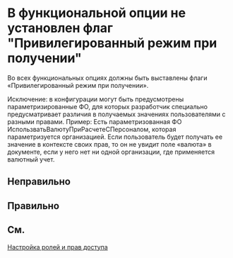 # В функциональной опции не установлен флаг "Привилегированный режим при получении"

Во всех функциональных опциях должны быть выставлены флаги
«Привилегированный режим при получении».

Исключение: в конфигурации могут быть предусмотрены параметризированные
ФО, для которых разработчик специально предусматривает различия в
получаемых значениях пользователями с разными правами.
Пример: Есть параметризованная ФО
ИспользватьВалютуПриРасчетеСПерсоналом, которая параметризуется
организацией. Если пользователь будет получать ее значение в контексте
своих прав, то он не увидит поле «валюта» в документе, если у него нет
ни одной организации, где применяется валютный учет.

## Неправильно

## Правильно

## См.

[Настройка ролей и прав доступа](https://its.1c.ru/db/v8std#content:689:hdoc:1.8)